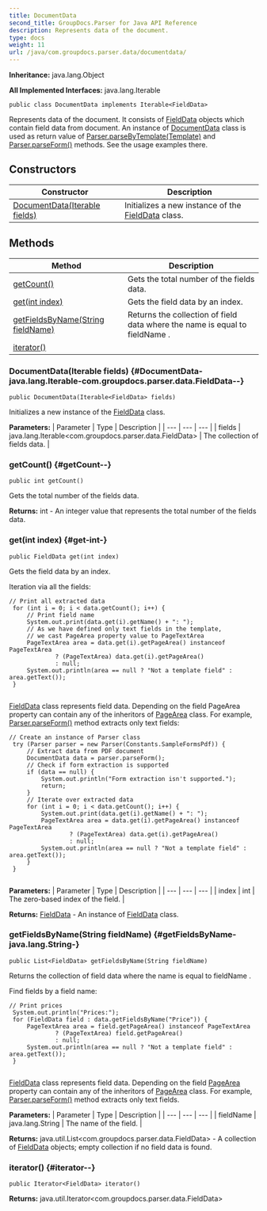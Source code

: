 ```yaml
---
title: DocumentData
second_title: GroupDocs.Parser for Java API Reference
description: Represents data of the document.
type: docs
weight: 11
url: /java/com.groupdocs.parser.data/documentdata/
---
```

**Inheritance:**
java.lang.Object

**All Implemented Interfaces:**
java.lang.Iterable
```
public class DocumentData implements Iterable<FieldData>
```

Represents data of the document. It consists of [FieldData](../../com.groupdocs.parser.data/fielddata) objects which contain field data from document. An instance of [DocumentData](../../com.groupdocs.parser.data/documentdata) class is used as return value of [Parser.parseByTemplate(Template)](../../com.groupdocs.parser/parser\#parseByTemplate-Template-) and [Parser.parseForm()](../../com.groupdocs.parser/parser\#parseForm--) methods. See the usage examples there.
## Constructors

| Constructor | Description |
| --- | --- |
| [DocumentData(Iterable<FieldData> fields)](#DocumentData-java.lang.Iterable-com.groupdocs.parser.data.FieldData--) | Initializes a new instance of the [FieldData](../../com.groupdocs.parser.data/fielddata) class. |
## Methods

| Method | Description |
| --- | --- |
| [getCount()](#getCount--) | Gets the total number of the fields data. |
| [get(int index)](#get-int-) | Gets the field data by an index. |
| [getFieldsByName(String fieldName)](#getFieldsByName-java.lang.String-) | Returns the collection of field data where the name is equal to  fieldName . |
| [iterator()](#iterator--) |  |
### DocumentData(Iterable<FieldData> fields) {#DocumentData-java.lang.Iterable-com.groupdocs.parser.data.FieldData--}
```
public DocumentData(Iterable<FieldData> fields)
```


Initializes a new instance of the [FieldData](../../com.groupdocs.parser.data/fielddata) class.

**Parameters:**
| Parameter | Type | Description |
| --- | --- | --- |
| fields | java.lang.Iterable<com.groupdocs.parser.data.FieldData> | The collection of fields data. |

### getCount() {#getCount--}
```
public int getCount()
```


Gets the total number of the fields data.

**Returns:**
int - An integer value that represents the total number of the fields data.
### get(int index) {#get-int-}
```
public FieldData get(int index)
```


Gets the field data by an index.

Iteration via all the fields:

```
// Print all extracted data
 for (int i = 0; i < data.getCount(); i++) {
     // Print field name
     System.out.print(data.get(i).getName() + ": ");
     // As we have defined only text fields in the template,
     // we cast PageArea property value to PageTextArea
     PageTextArea area = data.get(i).getPageArea() instanceof PageTextArea
             ? (PageTextArea) data.get(i).getPageArea()
             : null;
     System.out.println(area == null ? "Not a template field" : area.getText());
 }
 
```

[FieldData](../../com.groupdocs.parser.data/fielddata) class represents field data. Depending on the field PageArea property can contain any of the inheritors of [PageArea](../../com.groupdocs.parser.data/pagearea) class. For example, [Parser.parseForm()](../../com.groupdocs.parser/parser\#parseForm--) method extracts only text fields:

```
// Create an instance of Parser class
 try (Parser parser = new Parser(Constants.SampleFormsPdf)) {
     // Extract data from PDF document
     DocumentData data = parser.parseForm();
     // Check if form extraction is supported
     if (data == null) {
         System.out.println("Form extraction isn't supported.");
         return;
     }
     // Iterate over extracted data
     for (int i = 0; i < data.getCount(); i++) {
         System.out.print(data.get(i).getName() + ": ");
         PageTextArea area = data.get(i).getPageArea() instanceof PageTextArea
                 ? (PageTextArea) data.get(i).getPageArea()
                 : null;
         System.out.println(area == null ? "Not a template field" : area.getText());
     }
 }
 
```

**Parameters:**
| Parameter | Type | Description |
| --- | --- | --- |
| index | int | The zero-based index of the field. |

**Returns:**
[FieldData](../../com.groupdocs.parser.data/fielddata) - An instance of [FieldData](../../com.groupdocs.parser.data/fielddata) class.
### getFieldsByName(String fieldName) {#getFieldsByName-java.lang.String-}
```
public List<FieldData> getFieldsByName(String fieldName)
```


Returns the collection of field data where the name is equal to  fieldName .

Find fields by a field name:

```
// Print prices
 System.out.println("Prices:");
 for (FieldData field : data.getFieldsByName("Price")) {
     PageTextArea area = field.getPageArea() instanceof PageTextArea
             ? (PageTextArea) field.getPageArea()
             : null;
     System.out.println(area == null ? "Not a template field" : area.getText());
 }
 
```

[FieldData](../../com.groupdocs.parser.data/fielddata) class represents field data. Depending on the field [PageArea](../../com.groupdocs.parser.data/pagearea) property can contain any of the inheritors of [PageArea](../../com.groupdocs.parser.data/pagearea) class. For example, [Parser.parseForm()](../../com.groupdocs.parser/parser\#parseForm--) method extracts only text fields.

**Parameters:**
| Parameter | Type | Description |
| --- | --- | --- |
| fieldName | java.lang.String | The name of the field. |

**Returns:**
java.util.List<com.groupdocs.parser.data.FieldData> - A collection of [FieldData](../../com.groupdocs.parser.data/fielddata) objects; empty collection if no field data is found.
### iterator() {#iterator--}
```
public Iterator<FieldData> iterator()
```




**Returns:**
java.util.Iterator<com.groupdocs.parser.data.FieldData>
